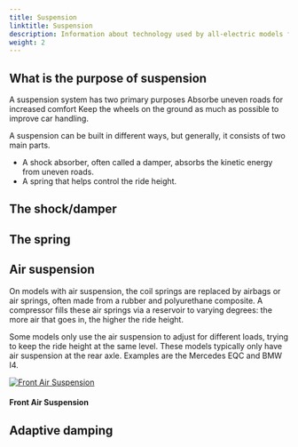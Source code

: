 ```yaml
---
title: Suspension
linktitle: Suspension
description: Information about technology used by all-electric models from Audi
weight: 2
---
```

<!-- markdownlint-disable MD033 -->

## What is the purpose of suspension

A suspension system has two primary purposes
Absorbe uneven roads for increased comfort
Keep the wheels on the ground as much as possible to improve car handling. 

A suspension can be built in different ways, but generally, it consists of two main parts.

- A shock absorber, often called a damper, absorbs the kinetic energy from uneven roads. 
- A spring that helps control the ride height. 

## The shock/damper

## The spring


## Air suspension

On models with air suspension, the coil springs are replaced by airbags or air springs, often made from a rubber and polyurethane composite. A compressor fills these air springs via a reservoir to varying degrees: the more air that goes in, the higher the ride height.

Some models only use the air suspension to adjust for different loads, trying to keep the ride height at the same level. These models typically only have air suspension at the rear axle. Examples are the Mercedes EQC and BMW I4. 

<figur>
<a href="https://media.evkx.net/multimedia/technology/suspension/wishboneairsuspensionfront.jpg">
<img src="https://media.evkx.net/multimedia/technology/suspension/wishboneairsuspensionfront_st.jpg" alt="Front Air Suspension" title="Front Air Suspension">
</a>
<figcaption><h4>Front Air Suspension</h4></figcaption></figur>

## Adaptive damping

